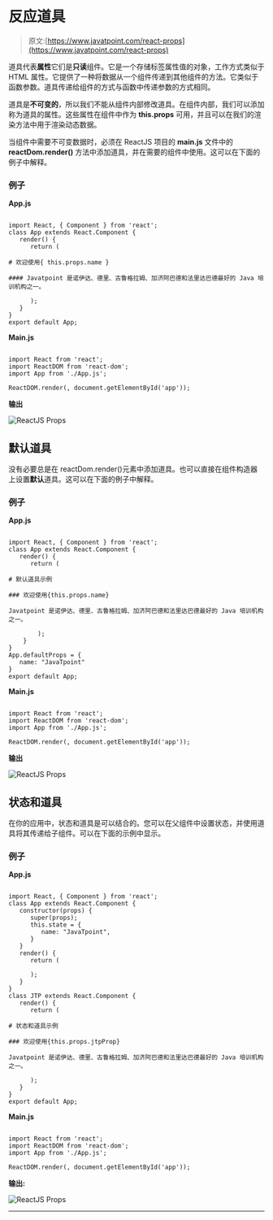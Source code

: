 # 反应道具

> 原文:[https://www.javatpoint.com/react-props](https://www.javatpoint.com/react-props)

道具代表**属性**它们是**只读**组件。它是一个存储标签属性值的对象，工作方式类似于 HTML 属性。它提供了一种将数据从一个组件传递到其他组件的方法。它类似于函数参数。道具传递给组件的方式与函数中传递参数的方式相同。

道具是**不可变的**，所以我们不能从组件内部修改道具。在组件内部，我们可以添加称为道具的属性。这些属性在组件中作为 **this.props** 可用，并且可以在我们的渲染方法中用于渲染动态数据。

当组件中需要不可变数据时，必须在 ReactJS 项目的 **main.js** 文件中的 **reactDom.render()** 方法中添加道具，并在需要的组件中使用。这可以在下面的例子中解释。

### 例子

**App.js**

```

import React, { Component } from 'react';
class App extends React.Component {
   render() {	
      return (

# 欢迎使用{ this.props.name }

#### Javatpoint 是诺伊达、德里、古鲁格拉姆、加济阿巴德和法里达巴德最好的 Java 培训机构之一。

	  );
   }
}
export default App;

```

**Main.js**

```

import React from 'react';
import ReactDOM from 'react-dom';
import App from './App.js';

ReactDOM.render(, document.getElementById('app'));

```

**输出**

![ReactJS Props](../Images/d5394f346318e87942b9938f199c3902.png)

## 默认道具

没有必要总是在 reactDom.render()元素中添加道具。也可以直接在组件构造器上设置**默认**道具。这可以在下面的例子中解释。

### 例子

**App.js**

```

import React, { Component } from 'react';
class App extends React.Component {
   render() {	
      return (

# 默认道具示例

### 欢迎使用{this.props.name}

Javatpoint 是诺伊达、德里、古鲁格拉姆、加济阿巴德和法里达巴德最好的 Java 培训机构之一。

        );
    }
}
App.defaultProps = {
   name: "JavaTpoint"
}
export default App;

```

**Main.js**

```

import React from 'react';
import ReactDOM from 'react-dom';
import App from './App.js';

ReactDOM.render(, document.getElementById('app'));

```

**输出**

![ReactJS Props](../Images/f229b4c1f5b89727b3af4c6944fe7770.png)

## 状态和道具

在你的应用中，状态和道具是可以结合的。您可以在父组件中设置状态，并使用道具将其传递给子组件。可以在下面的示例中显示。

### 例子

**App.js**

```

import React, { Component } from 'react';
class App extends React.Component {
   constructor(props) {
      super(props);
      this.state = {
         name: "JavaTpoint",       
      }
   }
   render() {
      return (

      );
   }
}
class JTP extends React.Component {
   render() {
      return (

# 状态和道具示例

### 欢迎使用{this.props.jtpProp}

Javatpoint 是诺伊达、德里、古鲁格拉姆、加济阿巴德和法里达巴德最好的 Java 培训机构之一。

      );
   }
}
export default App;

```

**Main.js**

```

import React from 'react';
import ReactDOM from 'react-dom';
import App from './App.js';

ReactDOM.render(, document.getElementById('app'));

```

**输出:**

![ReactJS Props](../Images/f8dbae43147353ea20c69708a3a3fd76.png)

* * *